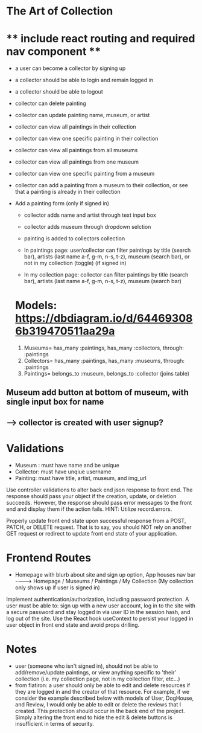 
  # The Art of Collection

  # ** include react routing and required nav component **
  
  - a user can become a collector by signing up
  - a collector should be able to login and remain logged in
  - a collector should be able to logout


  - collector can delete painting
  - collector can update painting name, museum, or artist

  - collector can view all paintings in their collection
  - collector can view one specific painting in their collection

  - collector can view all paintings from all museums
  - collector can view all paintings from one museum
  - collector can view one specific painting from a museum

  - collector can add a painting from a museum to their collection, or see that a painting is already in their collection

- Add a painting form (only if signed in)
  - collector adds name and artist through text input box
  - collector adds museum through dropdown selction
  - painting is added to collectors collection

  - In paintings page: user/collector can filter paintings by title (search bar), artists (last name a-f, g-m, n-s, t-z), museum (search bar), or not in my collection (toggle) (if signed in)

  - In my collection page: collector  can filter paintings by title (search bar), artists (last name a-f, g-m, n-s, t-z), museum (search bar)

  # Models: https://dbdiagram.io/d/644693086b319470511aa29a
  1. Museums= has_many :paintings, has_many :collectors, through: :paintings
  2. Collectors= has_many :paintings, has_many :museums, through: :paintings
  3. Paintings= belongs_to :museum, belongs_to :collector (joins table)


## Museum add button at bottom of museum, with single input box for name
## --> collector is created with user signup?

# Validations
- Museum : must have name and be unique
- Collector: must have unqiue username
- Painting: must have title, artist, museum, and img_url

Use controller validations to alter back end json response to front end. The response should pass your object if the creation, update, or deletion succeeds. However, the response should pass error messages to the front end and display them if the action fails. HINT: Utilize record.errors.

Properly update front end state upon successful response from a POST, PATCH, or DELETE request. That is to say, you should NOT rely on another GET request or redirect to update front end state of your application.

# Frontend Routes
 - Homepage with blurb about site and sign up option, App houses nav bar ----> Homepage / Museums / Paintings / My Collection (My collection only shows up if user is signed in)

Implement authentication/authorization, including password protection. A user must be able to:
sign up with a new user account,
log in to the site with a secure password and stay logged in via user ID in the session hash, and
log out of the site.
Use the React hook useContext to persist your logged in user object in front end state and avoid props drilling.

# Notes

- user (someone who isn't signed in), should not be able to add/remove/update paintings, or view anything specific to 'their' collection (i.e. my collection page, not in my collection filter, etc...)
- from flatiron: a user should only be able to edit and delete resources if they are logged in and the creator of that resource. For example, if we consider the example described below with models of User, DogHouse, and Review, I would only be able to edit or delete the reviews that I created. This protection should occur in the back end of the project. Simply altering the front end to hide the edit & delete buttons is insufficient in terms of security.